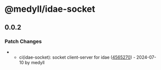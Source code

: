 # @medyll/idae-socket

## 0.0.2

### Patch Changes

- - ci(idae-socket): socket client-server for idae ([4565270](https://github.com/medyll/idae/commit/45652707ef218968e242a99c9c5047469f4ed617)) - 2024-07-10 by medyll
